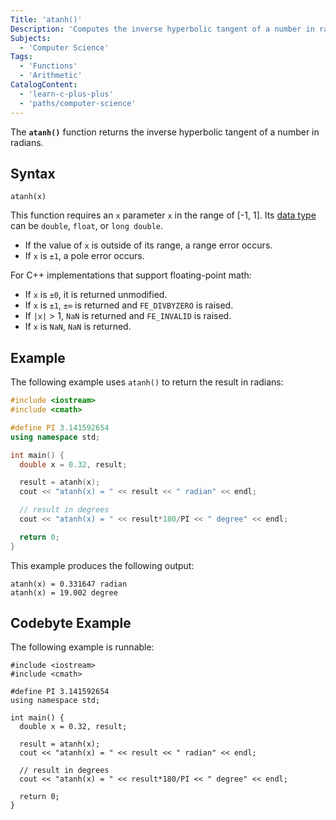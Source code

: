 ```yaml
---
Title: 'atanh()'
Description: 'Computes the inverse hyperbolic tangent of a number in radians.'
Subjects:
  - 'Computer Science'
Tags:
  - 'Functions'
  - 'Arithmetic'
CatalogContent:
  - 'learn-c-plus-plus'
  - 'paths/computer-science'
---
```


The **`atanh()`** function returns the inverse hyperbolic tangent of a number in radians.

## Syntax

```pseudo
atanh(x)
```

This function requires an `x` parameter `x` in the range of [-1, 1]. Its [data type](https://www.codecademy.com/resources/docs/cpp/data-types) can be `double`, `float`, or `long double`.

- If the value of `x` is outside of its range, a range error occurs.
- If `x` is `±1`, a pole error occurs.

For C++ implementations that support floating-point math:

- If `x` is `±0`, it is returned unmodified.
- If `x` is `±1`, `±∞` is returned and `FE_DIVBYZERO` is raised.
- If `|x|` > 1, `NaN` is returned and `FE_INVALID` is raised.
- If `x` is `NaN`, `NaN` is returned.

## Example

The following example uses `atanh()` to return the result in radians:

```cpp
#include <iostream>
#include <cmath>

#define PI 3.141592654
using namespace std;

int main() {
  double x = 0.32, result;

  result = atanh(x);
  cout << "atanh(x) = " << result << " radian" << endl;

  // result in degrees
  cout << "atanh(x) = " << result*180/PI << " degree" << endl;

  return 0;
}
```

This example produces the following output:

```shell
atanh(x) = 0.331647 radian
atanh(x) = 19.002 degree
```

## Codebyte Example

The following example is runnable:

```codebyte/cpp
#include <iostream>
#include <cmath>

#define PI 3.141592654
using namespace std;

int main() {
  double x = 0.32, result;

  result = atanh(x);
  cout << "atanh(x) = " << result << " radian" << endl;

  // result in degrees
  cout << "atanh(x) = " << result*180/PI << " degree" << endl;

  return 0;
}
```
